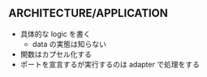 ## ARCHITECTURE/APPLICATION

- 具体的な logic を書く
  - data の実態は知らない
- 関数はカプセル化する
- ポートを宣言するが実行するのは adapter で処理をする
